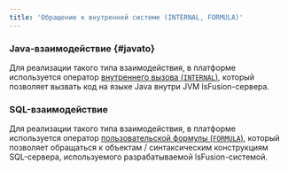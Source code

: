 ```yaml
---
title: 'Обращение к внутренней системе (INTERNAL, FORMULA)'
---
```


### Java-взаимодействие {#javato}

Для реализации такого типа взаимодействия, в платформе используется оператор [внутреннего вызова (`INTERNAL`)](Internal_call_INTERNAL.md), который позволяет вызвать код на языке Java внутри JVM lsFusion-сервера.

### SQL-взаимодействие

Для реализации такого типа взаимодействия, в платформе используется оператор [пользовательской формулы (`FORMULA`)](Custom_formula_FORMULA.md), который позволяет обращаться к объектам / синтаксическим конструкциям SQL-сервера, используемого разрабатываемой lsFusion-системой.

